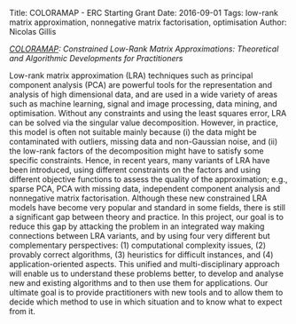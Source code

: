 Title: COLORAMAP - ERC Starting Grant
Date: 2016-09-01
Tags: low-rank matrix approximation, nonnegative matrix factorisation, optimisation
Author: Nicolas Gillis

*[COLORAMAP](https://sites.google.com/site/nicolasgillis/projects/overview): Constrained Low-Rank Matrix Approximations: Theoretical and Algorithmic Developments for Practitioners*

Low-rank matrix approximation (LRA) techniques such as principal component analysis (PCA) are powerful tools for the representation and analysis of high dimensional data, and are used in a wide variety of areas such as machine learning, signal and image processing, data mining, and optimisation. Without any constraints and using the least squares error, LRA can be solved via the singular value decomposition. However, in practice, this model is often not suitable mainly because (i) the data might be contaminated with outliers, missing data and non-Gaussian noise, and (ii) the low-rank factors of the decomposition might have to satisfy some specific constraints. Hence, in recent years, many variants of LRA have been introduced, using different constraints on the factors and using different objective functions to assess the quality of the approximation; e.g., sparse PCA, PCA with missing data, independent component analysis and nonnegative matrix factorisation. Although these new constrained LRA models have become very popular and standard in some fields, there is still a significant gap between theory and practice. In this project, our goal is to reduce this gap by attacking the problem in an integrated way making connections between LRA variants, and by using four very different but complementary perspectives: (1) computational complexity issues, (2) provably correct algorithms, (3) heuristics for difficult instances, and (4) application-oriented aspects. This unified and multi-disciplinary approach will enable us to understand these problems better, to develop and analyse new and existing algorithms and to then use them for applications. Our ultimate goal is to provide practitioners with new tools and to allow them to decide which method to use in which situation and to know what to expect from it. 

